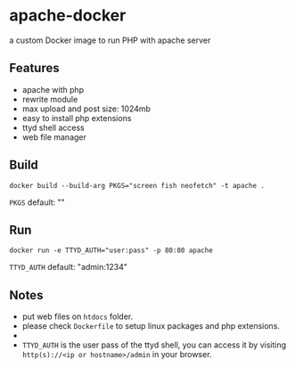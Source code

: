 # apache-docker
a custom Docker image to run PHP with apache server

## Features
- apache with php
- rewrite module
- max upload and post size: 1024mb
- easy to install php extensions
- ttyd shell access
- web file manager

## Build
```
docker build --build-arg PKGS="screen fish neofetch" -t apache .
```
`PKGS` default: ""

## Run
```
docker run -e TTYD_AUTH="user:pass" -p 80:80 apache
```
`TTYD_AUTH` default: "admin:1234" 

## Notes
- put web files on `htdocs` folder.
- please check `Dockerfile` to setup linux packages and php extensions.
- 
- `TTYD_AUTH` is the user pass of the ttyd shell, you can access it by visiting `http(s)://<ip or hostname>/admin` in your browser.